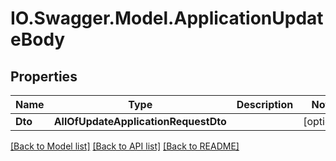 # IO.Swagger.Model.ApplicationUpdateBody
## Properties

Name | Type | Description | Notes
------------ | ------------- | ------------- | -------------
**Dto** | **AllOfUpdateApplicationRequestDto** |  | [optional] 

[[Back to Model list]](../README.md#documentation-for-models) [[Back to API list]](../README.md#documentation-for-api-endpoints) [[Back to README]](../README.md)

